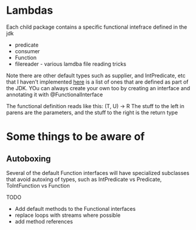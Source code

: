 # Lambdas
Each child package contains a specific functional intefrace defined in the jdk
  * predicate
  * consumer
  * Function
  * filereader - various lamdba file reading tricks
  
Note there are other default types such as supplier, and IntPredicate, etc that I haven't implemented
[here](https://docs.oracle.com/javase/8/docs/api/java/util/function/package-summary.html) is
a list of ones that are defined as part of the JDK.  YOu can always create your own too by 
creating an interface and annotating it with @FunctionalInterface

The functional definition reads like this:
    (T, U) -> R
The stuff to the left in parens are the parameters, and the stuff to the right is the return type

# Some things to be aware of
## Autoboxing
Several of the default Function interfaces will have specialized subclasses that avoid autoxing of types,
such as IntPredicate vs Predicate, ToIntFunction vs Function
  
  TODO
  * Add default methods to the Functional interfaces
  * replace loops with streams where possible
  * add method references